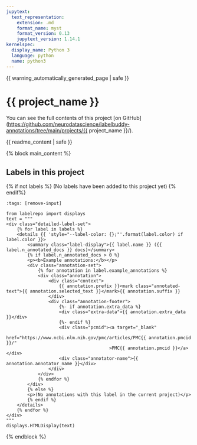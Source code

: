 ```yaml
---
jupytext:
  text_representation:
    extension: .md
    format_name: myst
    format_version: 0.13
    jupytext_version: 1.14.1
kernelspec:
  display_name: Python 3
  language: python
  name: python3
---
```

{{ warning_automatically_generated_page | safe }}

# {{ project_name }}

You can see the full contents of this project [on GitHub](https://github.com/neurodatascience/labelbuddy-annotations/tree/main/projects/{{ project_name }}/).

{{ readme_content | safe }}

{% block main_content %}

## Labels in this project

{% if not labels %}
(No labels have been added to this project yet)
{% endif%}

```{code-cell}
:tags: [remove-input]

from labelrepo import displays
text = """
<div class="detailed-label-set">
    {% for label in labels %}
    <details {{ 'style="--label-color: {};"'.format(label.color) if label.color }}>
        <summary class="label-display">{{ label.name }} ({{ label.n_annotated_docs }} docs)</summary>
        {% if label.n_annotated_docs > 0 %}
        <p><b>Example annotations:</b></p>
        <div class="annotation-set">
            {% for annotation in label.example_annotations %}
            <div class="annotation">
                <div class="context">
                    {{ annotation.prefix }}<mark class="annotated-text">{{ annotation.selected_text }}</mark>{{ annotation.suffix }}
                </div>
                <div class="annotation-footer">
                    {%- if annotation.extra_data %}
                    <div class="extra-data">{{ annotation.extra_data }}</div>
                    {%- endif %}
                    <div class="pcmid"><a target="_blank"
                                          href="https://www.ncbi.nlm.nih.gov/pmc/articles/PMC{{ annotation.pmcid }}/"
                                       >PMC{{ annotation.pmcid }}</a></div>
                    <div class="annotator-name">{{ annotation.annotator_name }}</div>
                </div>
            </div>
            {% endfor %}
        </div>
        {% else %}
        <p>(No annotations with this label in the current project)</p>
        {% endif %}
    </details>
    {% endfor %}
</div>
"""
displays.HTMLDisplay(text)
```
{% endblock %}
